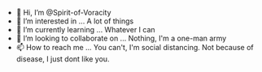 - 👋 Hi, I’m @Spirit-of-Voracity
- 👀 I’m interested in ... A lot of things 
- 🌱 I’m currently learning ... Whatever I can
- 💞️ I’m looking to collaborate on ... Nothing, I'm a one-man army
- 📫 How to reach me ... You can't, I'm social distancing. Not because of disease, I just dont like you.

<!---
Spirit-of-Voracity/Spirit-of-Voracity is a ✨ special ✨ repository because its `README.md` (this file) appears on your GitHub profile.
You can click the Preview link to take a look at your changes.
--->
